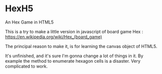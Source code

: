 HexH5
=====

An Hex Game in HTML5

This is a try to make a little version in javascript of board game Hex : https://en.wikipedia.org/wiki/Hex_(board_game)

The principal reason to make it, is for learning the canvas object of HTML5.

It's unfinished, and it's sure I'm gonna change a lot of things in it. By example the method to enumerate hexagon cells
is a disaster. Very complicated to work. 
